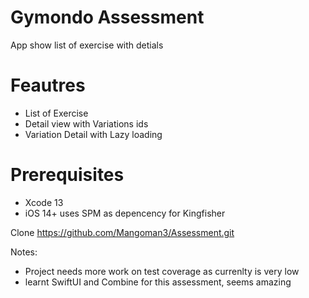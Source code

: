 # Gymondo Assessment
App show list of exercise with detials

# Feautres
- List of Exercise
- Detail view with Variations ids
- Variation Detail with Lazy loading

# Prerequisites
- Xcode 13
- iOS 14+
uses SPM as depencency for Kingfisher

Clone 
https://github.com/Mangoman3/Assessment.git

Notes:
- Project needs more work on test coverage as currenlty is very low
- learnt SwiftUI and Combine for this assessment, seems amazing
 




